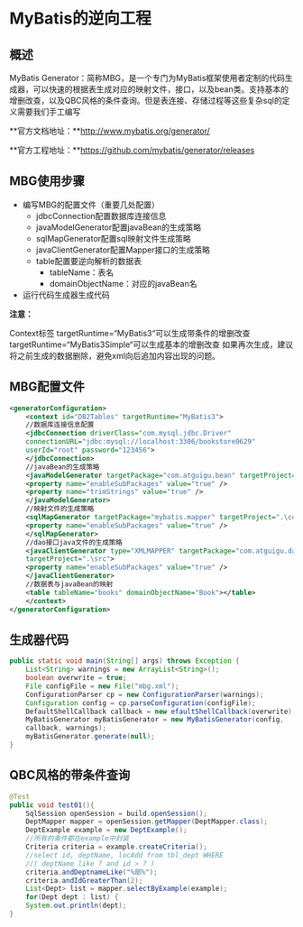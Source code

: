 # MyBatis的逆向工程

## 概述

MyBatis Generator：简称MBG，是一个专门为MyBatis框架使用者定制的代码生成器，可以快速的根据表生成对应的映射文件，接口，以及bean类。支持基本的增删改查，以及QBC风格的条件查询。但是表连接、存储过程等这些复杂sql的定义需要我们手工编写

**官方文档地址：**http://www.mybatis.org/generator/

**官方工程地址：**https://github.com/mybatis/generator/releases

## MBG使用步骤

- 编写MBG的配置文件（重要几处配置）
  - jdbcConnection配置数据库连接信息
  - javaModelGenerator配置javaBean的生成策略
  - sqlMapGenerator配置sql映射文件生成策略
  - javaClientGenerator配置Mapper接口的生成策略
  - table配置要逆向解析的数据表
    - tableName：表名
    - domainObjectName：对应的javaBean名
- 运行代码生成器生成代码

**注意：**

Context标签
targetRuntime=“MyBatis3“可以生成带条件的增删改查
targetRuntime=“MyBatis3Simple“可以生成基本的增删改查
如果再次生成，建议将之前生成的数据删除，避免xml向后追加内容出现的问题。

## MBG配置文件

```xml
<generatorConfiguration>
    <context id="DB2Tables" targetRuntime="MyBatis3">
    //数据库连接信息配置
    <jdbcConnection driverClass="com.mysql.jdbc.Driver"
    connectionURL="jdbc:mysql://localhost:3306/bookstore0629"
    userId="root" password="123456">
    </jdbcConnection>
    //javaBean的生成策略
    <javaModelGenerator targetPackage="com.atguigu.bean" targetProject=".\src">
    <property name="enableSubPackages" value="true" />
    <property name="trimStrings" value="true" />
    </javaModelGenerator>
    //映射文件的生成策略
    <sqlMapGenerator targetPackage="mybatis.mapper" targetProject=".\conf">
    <property name="enableSubPackages" value="true" />
    </sqlMapGenerator>
    //dao接口java文件的生成策略
    <javaClientGenerator type="XMLMAPPER" targetPackage="com.atguigu.dao"
    targetProject=".\src">
    <property name="enableSubPackages" value="true" />
    </javaClientGenerator>
    //数据表与javaBean的映射
    <table tableName="books" domainObjectName="Book"></table>
    </context>
</generatorConfiguration>
```

## 生成器代码

```java
public static void main(String[] args) throws Exception {
    List<String> warnings = new ArrayList<String>();
    boolean overwrite = true;
    File configFile = new File("mbg.xml");
    ConfigurationParser cp = new ConfigurationParser(warnings);
    Configuration config = cp.parseConfiguration(configFile);
    DefaultShellCallback callback = new efaultShellCallback(overwrite);
    MyBatisGenerator myBatisGenerator = new MyBatisGenerator(config,
    callback, warnings);
    myBatisGenerator.generate(null);
}
```

## QBC风格的带条件查询

```java
@Test
public void test01(){
    SqlSession openSession = build.openSession();
    DeptMapper mapper = openSession.getMapper(DeptMapper.class);
    DeptExample example = new DeptExample();
    //所有的条件都在example中封装
    Criteria criteria = example.createCriteria();
    //select id, deptName, locAdd from tbl_dept WHERE
    //( deptName like ? and id > ? )
    criteria.andDeptnameLike("%部%");
    criteria.andIdGreaterThan(2);
    List<Dept> list = mapper.selectByExample(example);
    for(Dept dept : list) {
    System.out.println(dept);
}
```

